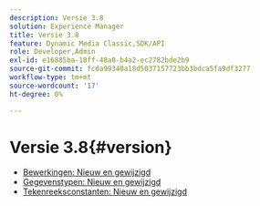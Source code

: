 ```yaml
---
description: Versie 3.8
solution: Experience Manager
title: Versie 3.8
feature: Dynamic Media Classic,SDK/API
role: Developer,Admin
exl-id: e16885ba-18ff-48a0-b4a2-ec2782bde2b9
source-git-commit: fcda99340a18d5037157723bb3bdca5fa9df3277
workflow-type: tm+mt
source-wordcount: '17'
ht-degree: 0%

---
```


# Versie 3.8{#version}

* [Bewerkingen: Nieuw en gewijzigd](r-3-8-operations.md)
* [Gegevenstypen: Nieuw en gewijzigd](r-3-8-types.md)
* [Tekenreeksconstanten: Nieuw en gewijzigd](r-3-8-string-constants.md)
